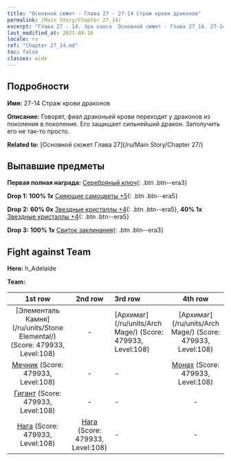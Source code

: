 ```yaml
---
title: "Основной сюжет - Глава 27 - 27-14 Страж крови драконов"
permalink: /Main Story/Chapter 27_14/
excerpt: "Глава 27 - 14. Эра хаоса  Основной сюжет - Глава 27_14. 27-14 Страж крови драконов"
last_modified_at: 2021-04-16
locale: ru
ref: "Chapter 27_14.md"
toc: false
classes: wide
---
```


## Подробности

 **Имя:** 27-14 Страж крови драконов

 **Описание:** Говорят, фиал драконьей крови переходит у драконов из поколения в поколение. Его защищает сильнейший дракон. Заполучить его не так-то просто.

 **Related to:** [Основной сюжет Глава 27](/ru/Main Story/Chapter 27/)

## Выпавшие предметы

 **Первая полная награда:** [Серебряный ключ](/ru/Items/con_693/){: .btn .btn--era3}

 **Drop 1:** **100% 1x** [Сияющие самоцветы +5](/ru/Items/mat_100/){: .btn .btn--era5}

 **Drop 2:** **60% 0x** [Звездные кристаллы +4](/ru/Items/mat_94/){: .btn .btn--era5}, **40% 1x** [Звездные кристаллы +4](/ru/Items/mat_94/){: .btn .btn--era5}

 **Drop 3:** **100% 1x** [Свиток заклинания](/ru/Items/con_694/){: .btn .btn--era3}


## Fight against Team
 **Hero:** h_Adelaide

 **Team:**


  | 1st row | 2nd row | 3rd row | 4th row |
  |:----:|:----:|:----|:----:|
  | [Элементаль Камня](/ru/units/Stone Elemental/) (Score: 479933, Level:108)  | - | [Архимаг](/ru/units/Arch Mage/) (Score: 479933, Level:108)  | [Архимаг](/ru/units/Arch Mage/) (Score: 479933, Level:108)  |
  | [Мечник](/ru/units/Swordsman/) (Score: 479933, Level:108)  | - | - | [Монах](/ru/units/Monk/) (Score: 479933, Level:108)  |
  | [Гигант](/ru/units/Giant/) (Score: 479933, Level:108)  | - | - | - |
  | [Нага](/ru/units/Naga/) (Score: 479933, Level:108)  | [Нага](/ru/units/Naga/) (Score: 479933, Level:108)  | - | - |


